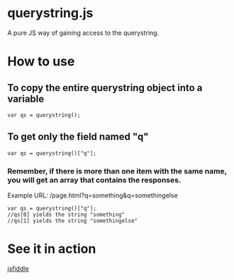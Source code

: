 # querystring.js
A pure JS way of gaining access to the querystring.

# How to use
## To copy the entire querystring object into a variable 
```var qs = querystring();```

## To get only the field named "q"
```var qs = querystring()["q"];```

### Remember, if there is more than one item with the same name, you will get an array that contains the responses.
Example URL: /page.html?q=something&q=somethingelse
```
var qs = querystring()["q"];
//qs[0] yields the string "something"
//qs[1] yields the string "somethingelse"
```

# See it in action
[jsfiddle](https://jsfiddle.net/EldonMcGuinness/yhz8umqf/)